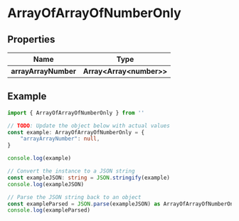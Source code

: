 
# ArrayOfArrayOfNumberOnly


## Properties

Name | Type
------------ | -------------
**arrayArrayNumber** | **Array&lt;Array&lt;number&gt;&gt;**

## Example

```typescript
import { ArrayOfArrayOfNumberOnly } from ''

// TODO: Update the object below with actual values
const example: ArrayOfArrayOfNumberOnly = {
    "arrayArrayNumber": null,
}

console.log(example)

// Convert the instance to a JSON string
const exampleJSON: string = JSON.stringify(example)
console.log(exampleJSON)

// Parse the JSON string back to an object
const exampleParsed = JSON.parse(exampleJSON) as ArrayOfArrayOfNumberOnly
console.log(exampleParsed)
```


